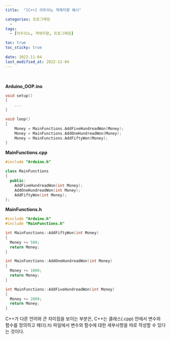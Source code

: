 ```yaml
---
title:  "[C++] 아두이노 객체지향 예시"

categories: 프로그래밍
  - 
tags:
  - [아두이노, 객체지향, 프로그래밍]

toc: true
toc_sticky: true
 
date: 2022-11-04
last_modified_at: 2022-11-04
---
```


<br/>

<b>Arduino_OOP.ino</b>

```cpp
void setup()
{
    ...
}

void loop()
{
    Money = MainFunctions.AddFiveHundreadWon(Money);
    Money = MainFunctions.AddOneHundreadWon(Money);
    Money = MainFunctions.AddFiftyWon(Money);
}
```


<b>MainFunctions.cpp</b>

```cpp
#include "Arduino.h"

class MainFunctions
{
  public:
    AddFiveHundreadWon(int Money);
    AddOneHundreadWon(int Money);
    AddFiftyWon(int Money);
};
```

<b>MainFunctions.h</b>

```cpp
#include "Arduino.h"
#include "MainFunctions.h"

int MainFunctions::AddFiftyWon(int Money)
{
  Money += 500;
  return Money;
}

int MainFunctions::AddOneHundreadWon(int Money)
{
  Money += 1000;
  return Money;
}

int MainFunctions::AddFiveHundreadWon(int Money)
{
  Money += 2000;
  return Money;
}
```

C++가 다른 언어와 큰 차이점을 보이는 부분은, C++는 클래스(.cpp) 안에서 변수와 함수를 정의하고 헤더(.h) 파일에서 변수와 함수에 대한 세부사항을 따로 작성할 수 있다는 것이다.  